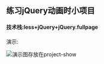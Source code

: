 ## 练习jQuery动画时小项目

#### 技术栈:less+jQuery+jQuery.fullpage

演示:



![演示图存放在project-show](https://raw.githubusercontent.com/zhangzhiguang123/zzg-fullpage.js-and-jquery.js-study/master/project-show/fp.gif)
